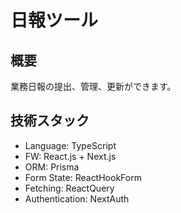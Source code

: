 # 日報ツール

## 概要

業務日報の提出、管理、更新ができます。

## 技術スタック

- Language: TypeScript
- FW: React.js + Next.js 
- ORM: Prisma
- Form State: ReactHookForm
- Fetching: ReactQuery
- Authentication: NextAuth
